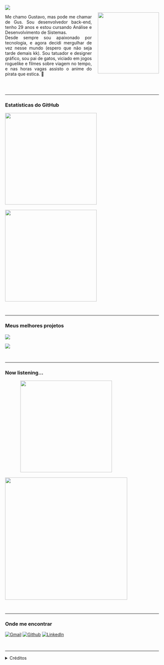 <div style="display: flex; flex-direction: row; align-items: center;">

<div>
  <img src="https://readme-typing-svg.demolab.com?font=Fira+Code&pause=1000&color=C691E9&center=true&vCenter=true&width=435&lines=Ol%C3%A1!+Pode+me+chamar+de+Gus+%3A)">

  <p align="justify">Me chamo Gustavo, mas pode me chamar de Gus. Sou desenvolvedor back-end, tenho 29 anos e estou cursando Análise e Desenvolvimento de Sistemas.<br>  
  Desde sempre sou apaixonado por tecnologia, e agora decidi mergulhar de vez nesse mundo (espero que não seja tarde demais kk). Sou tatuador e designer gráfico, sou pai de gatos, viciado em jogos roguelike e filmes sobre viagem no tempo, e nas horas vagas assisto o anime do pirata que estica. 👒
  </p>

</div>
  <img align="right" height="200" style="margin-left: 20;" src="https://media0.giphy.com/media/RxR1KghIie2iI/giphy.gif?cid=ecf05e47re9rc21sja7e7ojvgz6p2isjtd9iahmy9lts5rrl&ep=v1_gifs_search&rid=giphy.gif&ct=g" />
</div>

<br><hr>
<h3 align="left">Estatísticas do GitHub</h3>

  <div style="display: flex; flex-direction: column; align-items: left">
    <img align="center" width="300" src="https://github-readme-stats.vercel.app/api/top-langs/?username=GusBuz&hide_progress=false&theme=material-palenight&layout=compact" />&nbsp;&nbsp;&nbsp;<img align="center" width="300" src="https://github-readme-stats.vercel.app/api?username=GusBuz&show_icons=true&theme=material-palenight&rank_icon=github&hide_rank=true" /> 
  </div>

<br><hr>
<h3 align="left">Meus melhores projetos</h3>

<img align="center" src="https://github-readme-stats.vercel.app/api/pin/?username=GusBuz&repo=capri_hotel&theme=material-palenight" />&nbsp;&nbsp;&nbsp;

<img align="center" src="https://github-readme-stats.vercel.app/api/pin/?username=GusBuz&repo=Conversor-ONE&theme=material-palenight" />

<br><hr>
<h3 align="left">Now listening...</h3>

<div style="display: flex; flex-direction: row; align-items: left">
  <div style="display: flex; flex-direction: column; align-items: center">
    <img width="300" src="https://media4.giphy.com/media/GeimqsH0TLDt4tScGw/giphy.gif">&nbsp;&nbsp;&nbsp;
    <img width="400" src="https://spotify-recently-played-readme.vercel.app/api?user=sufzinha&count=7">
  </div>
</div>

<br><hr>
<h3 align="left">Onde me encontrar</h3>

<p>
<a href="mailto:gubuzana@gmail.com" target="_blank"><img alt="Gmail" src="https://img.shields.io/badge/gmail-EA4335.svg?&style=for-the-badge&logo=gmail&logoColor=white" /></a> 
<a href="https://github.com/GusBuz" target="_blank"><img alt="Github" src="https://img.shields.io/badge/GitHub-181717.svg?&style=for-the-badge&logo=Github&logoColor=white" /></a> 
<a href="https://www.linkedin.com/in/gusbuzana/" target="_blank"><img alt="LinkedIn" src="https://img.shields.io/badge/linkedin-0A66C2.svg?&style=for-the-badge&logo=linkedin&logoColor=white" /></a>
</p>

<br><hr>
<details align="left">
  <summary>Créditos</summary><br>

  - Badges: <a href="https://shields.io/">shields.io</a><br>

  - GitHub README Stats: <a href="https://github.com/anuraghazra/github-readme-stats">anuraghazra</a>

  - GIF's: <a href="https://giphy.com/">Giphy</a>

  - Spotify API: <a href="https://spotify-recently-played-readme.vercel.app/">Spotify Vercel App</a>
</details>


